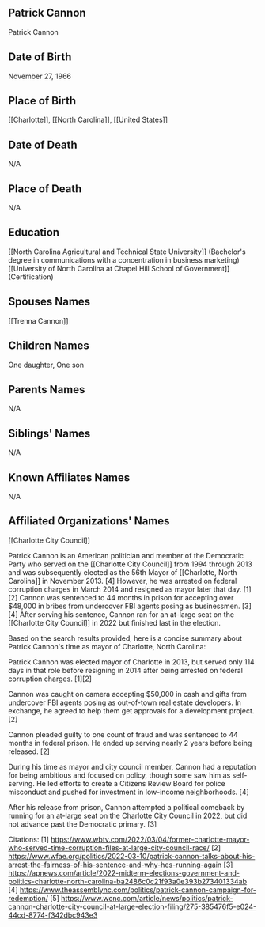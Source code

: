 ## Patrick Cannon
Patrick Cannon

## Date of Birth
November 27, 1966

## Place of Birth
[[Charlotte]], [[North Carolina]], [[United States]]

## Date of Death
N/A

## Place of Death
N/A

## Education
[[North Carolina Agricultural and Technical State University]] (Bachelor's degree in communications with a concentration in business marketing)
[[University of North Carolina at Chapel Hill School of Government]] (Certification)

## Spouses Names
[[Trenna Cannon]]

## Children Names
One daughter, One son

## Parents Names
N/A

## Siblings' Names
N/A

## Known Affiliates Names
N/A

## Affiliated Organizations' Names
[[Charlotte City Council]]

Patrick Cannon is an American politician and member of the Democratic Party who served on the [[Charlotte City Council]] from 1994 through 2013 and was subsequently elected as the 56th Mayor of [[Charlotte, North Carolina]] in November 2013. [4] However, he was arrested on federal corruption charges in March 2014 and resigned as mayor later that day. [1][2] Cannon was sentenced to 44 months in prison for accepting over $48,000 in bribes from undercover FBI agents posing as businessmen. [3][4] After serving his sentence, Cannon ran for an at-large seat on the [[Charlotte City Council]] in 2022 but finished last in the election.

Based on the search results provided, here is a concise summary about Patrick Cannon's time as mayor of Charlotte, North Carolina:

Patrick Cannon was elected mayor of Charlotte in 2013, but served only 114 days in that role before resigning in 2014 after being arrested on federal corruption charges. [1][2]

Cannon was caught on camera accepting $50,000 in cash and gifts from undercover FBI agents posing as out-of-town real estate developers. In exchange, he agreed to help them get approvals for a development project. [2]

Cannon pleaded guilty to one count of fraud and was sentenced to 44 months in federal prison. He ended up serving nearly 2 years before being released. [2]

During his time as mayor and city council member, Cannon had a reputation for being ambitious and focused on policy, though some saw him as self-serving. He led efforts to create a Citizens Review Board for police misconduct and pushed for investment in low-income neighborhoods. [4]

After his release from prison, Cannon attempted a political comeback by running for an at-large seat on the Charlotte City Council in 2022, but did not advance past the Democratic primary. [3]

Citations:
[1] https://www.wbtv.com/2022/03/04/former-charlotte-mayor-who-served-time-corruption-files-at-large-city-council-race/
[2] https://www.wfae.org/politics/2022-03-10/patrick-cannon-talks-about-his-arrest-the-fairness-of-his-sentence-and-why-hes-running-again
[3] https://apnews.com/article/2022-midterm-elections-government-and-politics-charlotte-north-carolina-ba2486c0c21f93a0e393b273401334ab
[4] https://www.theassemblync.com/politics/patrick-cannon-campaign-for-redemption/
[5] https://www.wcnc.com/article/news/politics/patrick-cannon-charlotte-city-council-at-large-election-filing/275-385476f5-e024-44cd-8774-f342dbc943e3